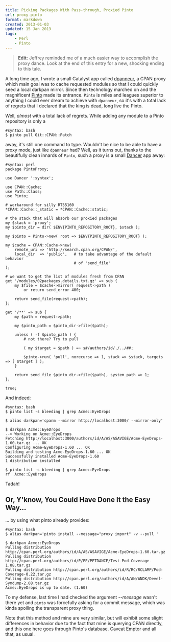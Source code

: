 ```yaml
---
title: Picking Packages With Pass-through, Proxied Pinto 
url: proxy-pinto
format: markdown
created: 2013-01-03
updated: 15 Jan 2013
tags:
    - Perl
    - Pinto
---
```


> **Edit:** Jeffrey reminded me of a much easier way to accomplish the proxy
> dance. Look at the end of this entry for a new, shocking ending to this tale.

A long time ago, I wrote a small Catalyst app called
[dpanneur](http://babyl.dyndns.org/techblog/entry/dpanneur-your-friendly-darkpancpan-proxy-corner-store),
a CPAN proxy which main goal was to cache requested modules so that I could
quickly seed a local darkpan mirror. Since then technology marched on
and the magnificent [Pinto](cpan) made its entrance. `Pinto` is miles and
leagues superior to anything I could ever dream to achieve with `dpanneur`, so it's
with a total lack of regrets that I declared that the king is dead, long live
the Pinto. 

Well, *almost* with a total lack of regrets. While adding any module to
a Pinto repository is only a

    #syntax: bash
    $ pinto pull Git::CPAN::Patch

away, it's still one command to type. Wouldn't be nice to be able to have a
proxy mode, just like `dpanneur` had? Well, as it turns out, thanks to the
beautifully clean innards of `Pinto`, such a proxy is a small
[Dancer](cpan) app away:

    #syntax: perl
    package PintoProxy;

    use Dancer ':syntax';

    use CPAN::Cache;
    use Path::Class;
    use Pinto;

    # workaround for silly RT55160
    *CPAN::Cache::_static = *CPAN::Cache::static;

    # the stack that will absorb our proxied packages
    my $stack = 'proxy';
    my $pinto_dir = dir( $ENV{PINTO_REPOSITORY_ROOT}, $stack );

    my $pinto = Pinto->new( root => $ENV{PINTO_REPOSITORY_ROOT} );

    my $cache = CPAN::Cache->new(
        remote_uri => 'http://search.cpan.org/CPAN/',
        local_dir  => 'public',   # to take advantage of the default behavior
                                  # of 'send_file'
    );

    # we want to get the list of modules fresh from CPAN
    get '/modules/02packages.details.txt.gz' => sub {
        my $file = $cache->mirror( request->path ) 
            or return send_error 400;

        return send_file(request->path);
    };

    get '/**' => sub {
        my $path = request->path;

        my $pinto_path = $pinto_dir->file($path);

        unless ( -f $pinto_path ) {  
            # not there? Try to pull

            ( my $target = $path ) =~ s#/authors/id/./../##;

            $pinto->run( 'pull', norecurse => 1, stack => $stack, targets => [ $target ] );
        }

        return send_file $pinto_dir->file($path), system_path => 1;
    };

    true;

And indeed:

    #syntax: bash
    $ pinto list -s bleeding | grep Acme::EyeDrops

    $ alias darkpan='cpanm --mirror http://localhost:3000/ --mirror-only'

    $ darkpan Acme::EyeDrops
    --> Working on Acme::EyeDrops
    Fetching http://localhost:3000/authors/id/A/AS/ASAVIGE/Acme-EyeDrops-1.60.tar.gz ... OK
    Configuring Acme-EyeDrops-1.60 ... OK
    Building and testing Acme-EyeDrops-1.60 ... OK
    Successfully installed Acme-EyeDrops-1.60
    1 distribution installed

    $ pinto list -s bleeding | grep Acme::EyeDrops
    rf  Acme::EyeDrops

Tadah!

## Or, Y'know, You Could Have Done It the Easy Way...

... by using what pinto already provides:

    #syntax: bash
    $ alias darkpan='pinto install --message="proxy import" -v --pull '

    $ darkpan Acme::EyeDrops
    Pulling distribution http://cpan.perl.org/authors/id/A/AS/ASAVIGE/Acme-EyeDrops-1.60.tar.gz
    Pulling distribution http://cpan.perl.org/authors/id/P/PE/PETDANCE/Test-Pod-Coverage-1.08.tar.gz
    Pulling distribution http://cpan.perl.org/authors/id/R/RC/RCLAMP/Pod-Coverage-0.22.tar.gz
    Pulling distribution http://cpan.perl.org/authors/id/A/AN/ANDK/Devel-Symdump-2.08.tar.gz
    Acme::EyeDrops is up to date. (1.60)


To my defense, last time I had checked the argument *--message* wasn't there
yet and `pinto` was forcefully asking for a commit message, which was
kinda spoiling the transparent proxy thing. 

Note that this method and mine are
very similar, but will exhibit some slight differences in behavior due to the
fact that mine is querying CPAN directly, and this one here goes through
Pinto's database. Caveat Emptor and all that, as usual.


